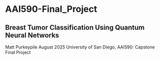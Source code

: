 # AAI590-Final_Project

## Breast Tumor Classification Using Quantum Neural Networks

Matt Purkeypile
August 2025
University of San Diego, AAI590: Capstone Final Project
